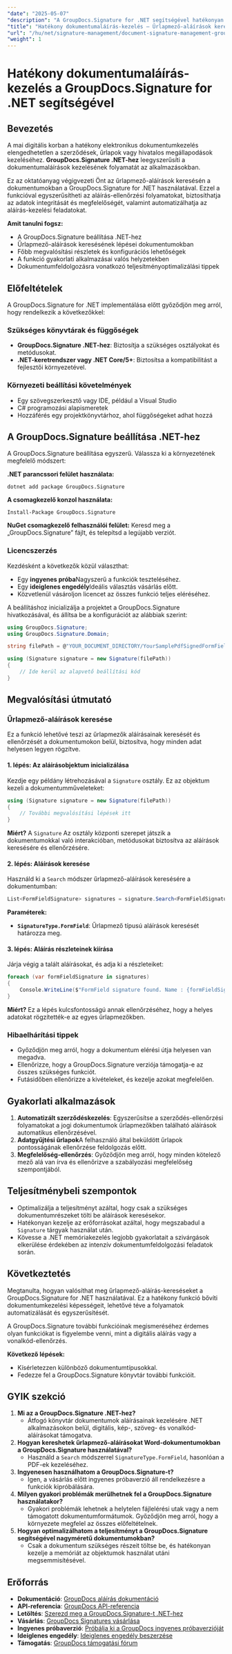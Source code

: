 ```yaml
---
"date": "2025-05-07"
"description": "A GroupDocs.Signature for .NET segítségével hatékonyan kereshet űrlapmező-aláírásokat, ezzel mesteri szinten kezelheti a dokumentumokat. Egyszerűsítse folyamatait és biztosítsa a megfelelőséget."
"title": "Hatékony dokumentumaláírás-kezelés – Űrlapmező-aláírások keresése a GroupDocs.Signature for .NET segítségével"
"url": "/hu/net/signature-management/document-signature-management-groupdocs-net/"
"weight": 1
---
```


# Hatékony dokumentumaláírás-kezelés a GroupDocs.Signature for .NET segítségével

## Bevezetés

A mai digitális korban a hatékony elektronikus dokumentumkezelés elengedhetetlen a szerződések, űrlapok vagy hivatalos megállapodások kezeléséhez. **GroupDocs.Signature .NET-hez** leegyszerűsíti a dokumentumaláírások kezelésének folyamatát az alkalmazásokban.

Ez az oktatóanyag végigvezeti Önt az űrlapmező-aláírások keresésén a dokumentumokban a GroupDocs.Signature for .NET használatával. Ezzel a funkcióval egyszerűsítheti az aláírás-ellenőrzési folyamatokat, biztosíthatja az adatok integritását és megfelelőségét, valamint automatizálhatja az aláírás-kezelési feladatokat.

**Amit tanulni fogsz:**
- A GroupDocs.Signature beállítása .NET-hez
- Űrlapmező-aláírások keresésének lépései dokumentumokban
- Főbb megvalósítási részletek és konfigurációs lehetőségek
- A funkció gyakorlati alkalmazásai valós helyzetekben
- Dokumentumfeldolgozásra vonatkozó teljesítményoptimalizálási tippek

## Előfeltételek

A GroupDocs.Signature for .NET implementálása előtt győződjön meg arról, hogy rendelkezik a következőkkel:

### Szükséges könyvtárak és függőségek
- **GroupDocs.Signature .NET-hez**: Biztosítja a szükséges osztályokat és metódusokat.
- **.NET-keretrendszer vagy .NET Core/5+**: Biztosítsa a kompatibilitást a fejlesztői környezetével.

### Környezeti beállítási követelmények
- Egy szövegszerkesztő vagy IDE, például a Visual Studio
- C# programozási alapismeretek
- Hozzáférés egy projektkönyvtárhoz, ahol függőségeket adhat hozzá

## A GroupDocs.Signature beállítása .NET-hez

A GroupDocs.Signature beállítása egyszerű. Válassza ki a környezetének megfelelő módszert:

**.NET parancssori felület használata:**
```shell
dotnet add package GroupDocs.Signature
```

**A csomagkezelő konzol használata:**
```shell
Install-Package GroupDocs.Signature
```

**NuGet csomagkezelő felhasználói felület:** 
Keresd meg a „GroupDocs.Signature” fájlt, és telepítsd a legújabb verziót.

### Licencszerzés

Kezdésként a következők közül választhat:
- Egy **ingyenes próba**Nagyszerű a funkciók teszteléséhez.
- Egy **ideiglenes engedély**Ideális választás vásárlás előtt.
- Közvetlenül vásároljon licencet az összes funkció teljes eléréséhez.

A beállításhoz inicializálja a projektet a GroupDocs.Signature hivatkozásával, és állítsa be a konfigurációt az alábbiak szerint:
```csharp
using GroupDocs.Signature;
using GroupDocs.Signature.Domain;

string filePath = @"YOUR_DOCUMENT_DIRECTORY/YourSamplePdfSignedFormField.pdf"; // Cserélje ki a tényleges fájlútvonalra

using (Signature signature = new Signature(filePath))
{
    // Ide kerül az alapvető beállítási kód
}
```

## Megvalósítási útmutató

### Űrlapmező-aláírások keresése

Ez a funkció lehetővé teszi az űrlapmezők aláírásainak keresését és ellenőrzését a dokumentumokon belül, biztosítva, hogy minden adat helyesen legyen rögzítve.

#### 1. lépés: Az aláírásobjektum inicializálása

Kezdje egy példány létrehozásával a `Signature` osztály. Ez az objektum kezeli a dokumentumműveleteket:
```csharp
using (Signature signature = new Signature(filePath))
{
    // További megvalósítási lépések itt
}
```
**Miért?** A `Signature` Az osztály központi szerepet játszik a dokumentumokkal való interakcióban, metódusokat biztosítva az aláírások keresésére és ellenőrzésére.

#### 2. lépés: Aláírások keresése

Használd ki a `Search` módszer űrlapmező-aláírások keresésére a dokumentumban:
```csharp
List<FormFieldSignature> signatures = signature.Search<FormFieldSignature>(SignatureType.FormField);
```
**Paraméterek:**
- **`SignatureType.FormField`**: Űrlapmező típusú aláírások keresését határozza meg.

#### 3. lépés: Aláírás részleteinek kiírása

Járja végig a talált aláírásokat, és adja ki a részleteiket:
```csharp
foreach (var formFieldSignature in signatures)
{
    Console.WriteLine($"FormField signature found. Name : {formFieldSignature.Name}. Value: {formFieldSignature.Value}");
}
```
**Miért?** Ez a lépés kulcsfontosságú annak ellenőrzéséhez, hogy a helyes adatokat rögzítették-e az egyes űrlapmezőkben.

### Hibaelhárítási tippek
- Győződjön meg arról, hogy a dokumentum elérési útja helyesen van megadva.
- Ellenőrizze, hogy a GroupDocs.Signature verziója támogatja-e az összes szükséges funkciót.
- Futásidőben ellenőrizze a kivételeket, és kezelje azokat megfelelően.

## Gyakorlati alkalmazások
1. **Automatizált szerződéskezelés**: Egyszerűsítse a szerződés-ellenőrzési folyamatokat a jogi dokumentumok űrlapmezőkben található aláírások automatikus ellenőrzésével.
2. **Adatgyűjtési űrlapok**A felhasználó által beküldött űrlapok pontosságának ellenőrzése feldolgozás előtt.
3. **Megfelelőség-ellenőrzés**: Győződjön meg arról, hogy minden kötelező mező alá van írva és ellenőrizve a szabályozási megfelelőség szempontjából.

## Teljesítménybeli szempontok
- Optimalizálja a teljesítményt azáltal, hogy csak a szükséges dokumentumrészeket tölti be aláírások keresésekor.
- Hatékonyan kezelje az erőforrásokat azáltal, hogy megszabadul a `Signature` tárgyak használat után.
- Kövesse a .NET memóriakezelés legjobb gyakorlatait a szivárgások elkerülése érdekében az intenzív dokumentumfeldolgozási feladatok során.

## Következtetés

Megtanulta, hogyan valósíthat meg űrlapmező-aláírás-kereséseket a GroupDocs.Signature for .NET használatával. Ez a hatékony funkció bővíti dokumentumkezelési képességeit, lehetővé téve a folyamatok automatizálását és egyszerűsítését.

A GroupDocs.Signature további funkcióinak megismeréséhez érdemes olyan funkciókat is figyelembe venni, mint a digitális aláírás vagy a vonalkód-ellenőrzés.

**Következő lépések:**
- Kísérletezzen különböző dokumentumtípusokkal.
- Fedezze fel a GroupDocs.Signature könyvtár további funkcióit.

## GYIK szekció
1. **Mi az a GroupDocs.Signature .NET-hez?**
   - Átfogó könyvtár dokumentumok aláírásainak kezelésére .NET alkalmazásokon belül, digitális, kép-, szöveg- és vonalkód-aláírásokat támogatva.
2. **Hogyan kereshetek űrlapmező-aláírásokat Word-dokumentumokban a GroupDocs.Signature használatával?**
   - Használd a `Search` módszerrel `SignatureType.FormField`, hasonlóan a PDF-ek kezeléséhez.
3. **Ingyenesen használhatom a GroupDocs.Signature-t?**
   - Igen, a vásárlás előtt ingyenes próbaverzió áll rendelkezésre a funkciók kipróbálására.
4. **Milyen gyakori problémák merülhetnek fel a GroupDocs.Signature használatakor?**
   - Gyakori problémák lehetnek a helytelen fájlelérési utak vagy a nem támogatott dokumentumformátumok. Győződjön meg arról, hogy a környezete megfelel az összes előfeltételnek.
5. **Hogyan optimalizálhatom a teljesítményt a GroupDocs.Signature segítségével nagyméretű dokumentumokban?**
   - Csak a dokumentum szükséges részeit töltse be, és hatékonyan kezelje a memóriát az objektumok használat utáni megsemmisítésével.

## Erőforrás
- **Dokumentáció**: [GroupDocs aláírás dokumentáció](https://docs.groupdocs.com/signature/net/)
- **API-referencia**: [GroupDocs API-referencia](https://reference.groupdocs.com/signature/net/)
- **Letöltés**: [Szerezd meg a GroupDocs.Signature-t .NET-hez](https://releases.groupdocs.com/signature/net/)
- **Vásárlás**: [GroupDocs Signatures vásárlása](https://purchase.groupdocs.com/buy)
- **Ingyenes próbaverzió**: [Próbálja ki a GroupDocs ingyenes próbaverzióját](https://releases.groupdocs.com/signature/net/)
- **Ideiglenes engedély**: [Ideiglenes engedély beszerzése](https://purchase.groupdocs.com/temporary-license/)
- **Támogatás**: [GroupDocs támogatási fórum](https://forum.groupdocs.com/c/signature/)